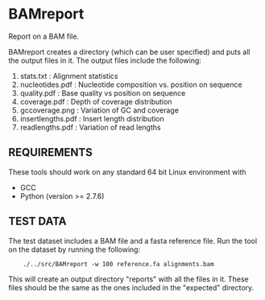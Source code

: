 # BAMreport
Report on a BAM file. 

BAMreport creates a directory (which can be user specified) and puts all the 
output files in it. The output files include the following:

1) stats.txt : Alignment statistics
2) nucleotides.pdf : Nucleotide composition vs. position on sequence
3) quality.pdf : Base quality vs position on sequence
4) coverage.pdf : Depth of coverage distribution
5) gccoverage.png : Variation of GC and coverage 
6) insertlengths.pdf : Insert length distribution
7) readlengths.pdf : Variation of read lengths

## REQUIREMENTS
These tools should work on any standard 64 bit Linux environment with
* GCC
* Python (version >= 2.7.6)

## TEST DATA
The test dataset includes a BAM file and a fasta reference file. Run the tool 
on the dataset by running the following:

```
    ./../src/BAMreport -w 100 reference.fa alignments.bam
```

This will create an output directory "reports" with all the files in it. These
files should be the same as the ones included in the "expected" directory.
